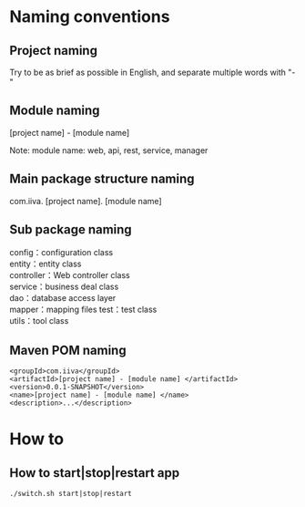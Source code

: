 # Naming conventions  

## Project naming  
Try to be as brief as possible in English, and separate multiple words with "-"  

## Module naming  
[project name] - [module name]  

Note: module name: web, api, rest, service, manager  

## Main package structure naming  
com.iiva. [project name]. [module name]  

## Sub package naming  
config：configuration class  
entity：entity class  
controller：Web controller class  
service：business deal class  
dao：database access layer   
mapper：mapping files
test：test class  
utils：tool class  

## Maven POM naming  
```
<groupId>com.iiva</groupId>  
<artifactId>[project name] - [module name] </artifactId>  
<version>0.0.1-SNAPSHOT</version>  
<name>[project name] - [module name] </name>  
<description>...</description>  
```
# How to

## How to start|stop|restart app
```
./switch.sh start|stop|restart
```
